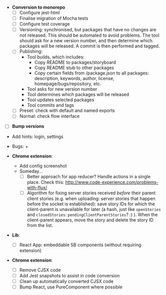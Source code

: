 - **Conversion to monorepo**
    + [ ] Configure jest-html
    + [ ] Finalise migration of Mocha tests
    + [ ] Configure test coverage
    + [ ] Versioning: synchronised, but packages that have no changes are not released.
      This should be automated to avoid problems. The tool should ask for a new version number,
      and then determine which packages will be released. A commit is then performed and tagged.
    + [ ] Publishing:
        - Tool builds, which includes:
            - Copy README to packages/storyboard
            - Copy README stub to other packages
            - Copy certain fields from <root>/package.json to all packages:
              description, keywords, author, license, homepage/bugs/repository, etc.
        - Tool asks for new version number
        - Tool determines which packages will be released
        - Tool updates selected packages
        - Tool commits and tags
    + [ ] Preset: check with default and named exports
    + [ ] Normal: check flow interface

- [ ] **Bump versions**

- Add hints: login, settings

- Bugs:
    +
- **Chrome extension**:
    + Add config screenshot
    + Someday...
        * [ ] Better approach for app reducer? Handle actions in a single place. Check this: http://www.code-experience.com/problems-with-flux/
        * [ ] Algorithm for fixing server stories received *before* their parent client stories (e.g. when uploading: server stories that happen before the socket is established): save story IDs for which the client-parent is unavailable for later (a hash, just like `openStories` and `closedStories`: `pendingClientParentStories`? :) ). When the client-parent appears, move the story and delete the story ID from the list.
- **Lib**:
    + [ ] React App: embeddable SB components (without requiring extension)
- **Chrome extension**:
    + [ ] Remove CJSX code
    + [ ] Add Jest snapshots to assist in code conversion
    + [ ] Clean up automatically converted CJSX code
    + [ ] Bump React, use PureComponent where possible
